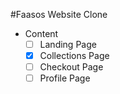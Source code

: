 #Faasos Website Clone

 - Content  
	- [ ] Landing Page
	- [x] Collections Page
	- [ ] Checkout Page
	- [ ] Profile Page
